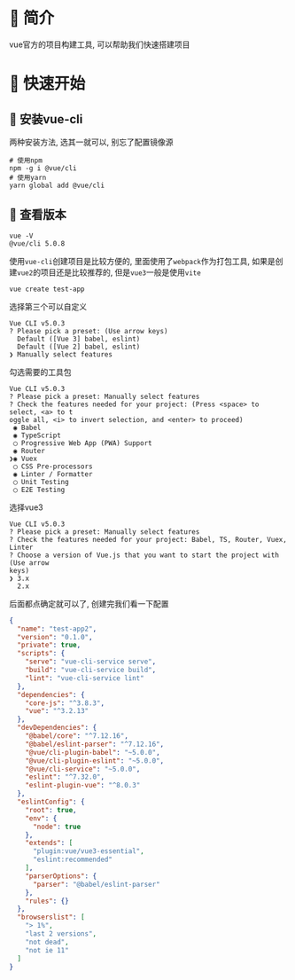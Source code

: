 # 🍎 简介

vue官方的项目构建工具, 可以帮助我们快速搭建项目

# 🍎 快速开始

## 🌲 安装vue-cli

两种安装方法, 选其一就可以, 别忘了配置镜像源

```shell
# 使用npm
npm -g i @vue/cli
# 使用yarn
yarn global add @vue/cli
```

## 🌲 查看版本

```shell
vue -V
@vue/cli 5.0.8
```

使用`vue-cli`创建项目是比较方便的, 里面使用了`webpack`作为打包工具, 如果是创建`vue2`的项目还是比较推荐的, 但是`vue3`一般是使用`vite`

```shell
vue create test-app
```

选择第三个可以自定义

```shell
Vue CLI v5.0.3
? Please pick a preset: (Use arrow keys)
  Default ([Vue 3] babel, eslint) 
  Default ([Vue 2] babel, eslint) 
❯ Manually select features 
```

勾选需要的工具包

```shell
Vue CLI v5.0.3
? Please pick a preset: Manually select features
? Check the features needed for your project: (Press <space> to select, <a> to t
oggle all, <i> to invert selection, and <enter> to proceed)
 ◉ Babel
 ◉ TypeScript
 ◯ Progressive Web App (PWA) Support
 ◉ Router
❯◉ Vuex
 ◯ CSS Pre-processors
 ◉ Linter / Formatter
 ◯ Unit Testing
 ◯ E2E Testing
```

选择vue3

```shell
Vue CLI v5.0.3
? Please pick a preset: Manually select features
? Check the features needed for your project: Babel, TS, Router, Vuex, Linter
? Choose a version of Vue.js that you want to start the project with (Use arrow 
keys)
❯ 3.x 
  2.x 
```

后面都点确定就可以了, 创建完我们看一下配置

```json
{
  "name": "test-app2",
  "version": "0.1.0",
  "private": true,
  "scripts": {
    "serve": "vue-cli-service serve",
    "build": "vue-cli-service build",
    "lint": "vue-cli-service lint"
  },
  "dependencies": {
    "core-js": "^3.8.3",
    "vue": "^3.2.13"
  },
  "devDependencies": {
    "@babel/core": "^7.12.16",
    "@babel/eslint-parser": "^7.12.16",
    "@vue/cli-plugin-babel": "~5.0.0",
    "@vue/cli-plugin-eslint": "~5.0.0",
    "@vue/cli-service": "~5.0.0",
    "eslint": "^7.32.0",
    "eslint-plugin-vue": "^8.0.3"
  },
  "eslintConfig": {
    "root": true,
    "env": {
      "node": true
    },
    "extends": [
      "plugin:vue/vue3-essential",
      "eslint:recommended"
    ],
    "parserOptions": {
      "parser": "@babel/eslint-parser"
    },
    "rules": {}
  },
  "browserslist": [
    "> 1%",
    "last 2 versions",
    "not dead",
    "not ie 11"
  ]
}
```